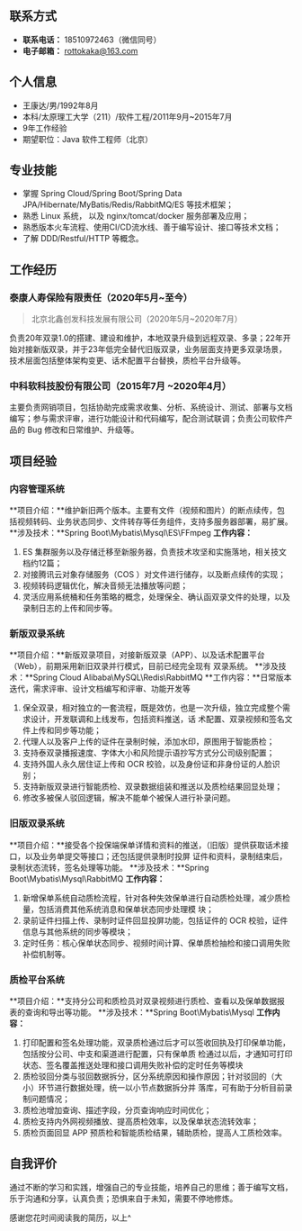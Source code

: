 ## 联系方式
- **联系电话：** 18510972463（微信同号）
- **电子邮箱：** rottokaka@163.com
## 个人信息
- 王康达/男/1992年8月
- 本科/太原理工大学（211）/软件工程/2011年9月~2015年7月 
- 9年工作经验
- 期望职位：Java 软件工程师（北京）
## 专业技能
- 掌握 Spring Cloud/Spring Boot/Spring Data JPA/Hibernate/MyBatis/Redis/RabbitMQ/ES 等技术框架；
- 熟悉 Linux 系统， 以及 nginx/tomcat/docker 服务部署及应用；
- 熟悉版本火车流程、使用CI/CD流水线、善于编写设计、接口等技术文档；
- 了解 DDD/Restful/HTTP 等概念。
## 工作经历
### 泰康人寿保险有限责任（2020年5月~至今）
>  北京北鑫创发科技发展有限公司（2020年5月~2020年7月）

负责20年双录1.0的搭建、建设和维护，本地双录升级到远程双录、多录；22年开始对接新版双录，并于23年低完全替代旧版双录，业务层面支持更多双录场景，技术层面包括整体架构变更、话术配置平台替换，质检平台升级等。

### 中科软科技股份有限公司（2015年7月 ~2020年4月）
主要负责网销项目，包括协助完成需求收集、分析、系统设计、测试、部署与文档编写；参与需求评审，进行功能设计和代码编写，配合测试联调；负责公司软件产品的 Bug 修改和日常维护、升级等。
## 项目经验
### 内容管理系统
**项目介绍：**维护新旧两个版本。主要有文件（视频和图片）的断点续传，包括视频转码、业务状态同步、文件转存等任务组件，支持多服务器部署，易扩展。 
**涉及技术：**Spring Boot\Mybatis\Mysql\ES\FFmpeg
**工作内容：** 

1. ES 集群服务以及存储迁移至新服务器，负责技术攻坚和实施落地，相关技文档约12篇；
2. 对接腾讯云对象存储服务（COS ）对文件进行储存，以及断点续传的实现；
3. 视频转码逻辑优化，解决音频无法播放等问题；
4. 灵活应用系统桶和任务策略的概念，处理保全、确认函双录文件的处理，以及录制日志的上传和同步等。
### 新版双录系统
**项目介绍：**新版双录项目，对接新版双录（APP）、以及话术配置平台（Web），前期采用新旧双录并行模式，目前已经完全现有 双录系统。
**涉及技术：**Spring Cloud Alibaba\MySQL\Redis\RabbitMQ 
**工作内容：**日常版本迭代，需求评审、设计文档编写和评审、功能开发等 

1. 保全双录，相对独立的一套流程，既是效仿，也是一次升级，独立完成整个需求设计，开发联调和上线发布，包括资料推送，话 术配置、双录视频和签名文件上传和同步等功能； 
2. 代理人以及客户上传的证件在录制时候，添加水印，原图用于智能质检； 
3. 支持泰双录播报速度、字体大小和风险提示语抄写方式分公司级别配置； 
4. 支持外国人永久居住证上传和 OCR 校验，以及身份证和非身份证的人脸识别； 
5. 支持新版双录进行智能质检、双录数据组装和推送以及质检结果回显处理； 
6. 修改多被保人驳回逻辑，解决不能单个被保人进行补录问题。
### 旧版双录系统
**项目介绍：**接受各个投保端保单详情和资料的推送，（旧版）提供获取话术接口，以及业务单提交等接口；还包括提供录制时投屏 证件和资料，录制结束后，录制状态流转，签名处理等功能。 
**涉及技术：**Spring Boot\Mybatis\Mysql\RabbitMQ 
**工作内容：** 
1. 新增保单系统自动质检流程，针对各种失效保单进行自动质检处理，减少质检量，包括消费其他系统消息和保单状态同步处理模 块；
2. 录前证件扫描上传、录制时证件回显投屏功能，包括证件的 OCR 校验，证件信息与其他系统的同步等模块； 
3. 定时任务：核心保单状态同步、视频时间计算、保单质检抽检和接口调用失败补偿机制等。
### 质检平台系统
**项目介绍：**支持分公司和质检员对双录视频进行质检、查看以及保单数据报表的查询和导出等功能。
**涉及技术：**Spring Boot\Mybatis\Mysql 
**工作内容：** 
1. 打印配置和签名处理功能，双录质检通过后才可以签收回执及打印保单功能，包括按分公司、中支和渠道进行配置，只有保单质 检通过以后，才通知可打印状态、签名覆盖推送处理和接口调用失败补偿的定时任务等模块 
2. 质检驳回分类与驳回数据拆分，区分系统原因和操作原因；针对驳回的（大小）环节进行数据处理，统一以小节点数据拆分并 落库，可有助于分析目前录制问题情况； 
3. 质检池增加查询、描述字段，分页查询响应时间优化； 
4. 质检支持内外网视频播放、提高质检效率，以及保单状态流转效率； 
5. 质检页面回显 APP 预质检和智能质检结果，辅助质检，提高人工质检效率。
## 自我评价
通过不断的学习和实践，增强自己的专业技能，培养自己的思维；善于编写文档，乐于沟通和分享，认真负责；恐惧来自于未知，需要不停地修炼。

 感谢您花时间阅读我的简历，以上^